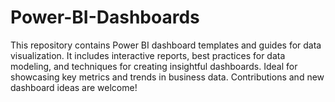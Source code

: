 # Power-BI-Dashboards
This repository contains Power BI dashboard templates and guides for data visualization. It includes interactive reports, best practices for data modeling, and techniques for creating insightful dashboards. Ideal for showcasing key metrics and trends in business data. Contributions and new dashboard ideas are welcome!
